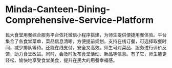 # Minda-Canteen-Dining-Comprehensive-Service-Platform
民大食堂用餐综合服务平台依托微信小程序搭建，为师生提供便捷用餐体验。平台集合了各食堂菜单，菜品信息清晰，方便提前规划。支持在线订餐，可选择取餐时间，减少排队等待。还能在线支付，安全又高效。师生可对菜品、服务进行评价反馈，助力食堂改进。同时，会及时发布食堂活动、新品等信息。有了它，师生能更轻松、愉快地享受食堂美食，提升在民大的用餐幸福感。 
